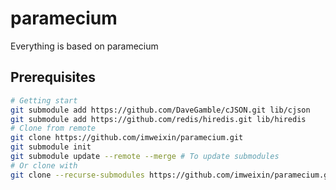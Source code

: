 # paramecium
Everything is based on paramecium

## Prerequisites
```bash
# Getting start
git submodule add https://github.com/DaveGamble/cJSON.git lib/cjson
git submodule add https://github.com/redis/hiredis.git lib/hiredis
# Clone from remote
git clone https://github.com/imweixin/paramecium.git
git submodule init
git submodule update --remote --merge # To update submodules
# Or clone with
git clone --recurse-submodules https://github.com/imweixin/paramecium.git
```